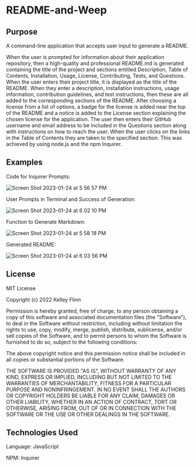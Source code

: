 # README-and-Weep

## Purpose

A command-line application that accepts user input to generate a README.

When the user is prompted for information about their application repository, then a high-quality and professional README.md is generated containing the title of the project and sections entitled Description, Table of Contents, Installation, Usage, License, Contributing, Tests, and Questions. When the user enters their project title, it is displayed as the title of the README. When they enter a description, installation instructions, usage information, contribution guidelines, and test instructions, then these are all added to the corresponding sections of the README. After choosing a license from a list of options, a badge for the license is added near the top of the README and a notice is added to the License section explaining the chosen license for the application. The user then enters their GitHub username and email address to be included in the Questions section along with instructions on how to reach the user. When the user clicks on the links in the Table of Contents they are taken to the specified section. This was achieved by using node.js and the npm Inquirer. 

## Examples

Code for Inquirer Prompts:

![Screen Shot 2023-01-24 at 5 56 57 PM](https://user-images.githubusercontent.com/116764540/214439712-a1c16341-e674-402e-8d7e-672f9b6ca0b0.png)


User Prompts in Terminal and Success of Generation:

![Screen Shot 2023-01-24 at 6 02 10 PM](https://user-images.githubusercontent.com/116764540/214440415-a92d77bc-dc7c-48f5-9736-0200a6783d2f.png)



Function to Generate Markdown:

![Screen Shot 2023-01-24 at 5 58 18 PM](https://user-images.githubusercontent.com/116764540/214439859-028e88a8-d518-4b2f-b37b-e46d5df12e30.png)


Generated README:

![Screen Shot 2023-01-24 at 6 03 56 PM](https://user-images.githubusercontent.com/116764540/214440650-ccef1f1c-0cd1-404b-9f5b-7fee5896fe99.png)


## License

MIT License

Copyright (c) 2022 Kelley Flinn

Permission is hereby granted, free of charge, to any person obtaining a copy
of this software and associated documentation files (the "Software"), to deal
in the Software without restriction, including without limitation the rights
to use, copy, modify, merge, publish, distribute, sublicense, and/or sell
copies of the Software, and to permit persons to whom the Software is
furnished to do so, subject to the following conditions:

The above copyright notice and this permission notice shall be included in all
copies or substantial portions of the Software.

THE SOFTWARE IS PROVIDED "AS IS", WITHOUT WARRANTY OF ANY KIND, EXPRESS OR
IMPLIED, INCLUDING BUT NOT LIMITED TO THE WARRANTIES OF MERCHANTABILITY,
FITNESS FOR A PARTICULAR PURPOSE AND NONINFRINGEMENT. IN NO EVENT SHALL THE
AUTHORS OR COPYRIGHT HOLDERS BE LIABLE FOR ANY CLAIM, DAMAGES OR OTHER
LIABILITY, WHETHER IN AN ACTION OF CONTRACT, TORT OR OTHERWISE, ARISING FROM,
OUT OF OR IN CONNECTION WITH THE SOFTWARE OR THE USE OR OTHER DEALINGS IN THE
SOFTWARE.

## Technologies Used

Language: JavaScript

NPM: Inquirer

